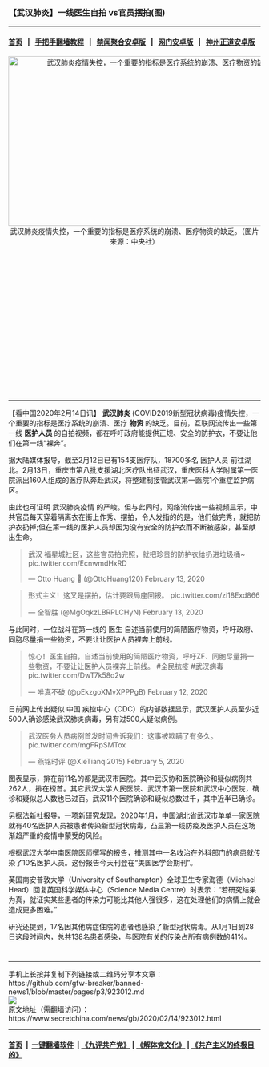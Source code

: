 ### 【武汉肺炎】一线医生自拍 vs官员摆拍(图)
------------------------

#### [首页](https://github.com/gfw-breaker/banned-news1/blob/master/README.md) &nbsp;&nbsp;|&nbsp;&nbsp; [手把手翻墙教程](https://github.com/gfw-breaker/guides/wiki) &nbsp;&nbsp;|&nbsp;&nbsp; [禁闻聚合安卓版](https://github.com/gfw-breaker/bn-android) &nbsp;&nbsp;|&nbsp;&nbsp; [网门安卓版](https://github.com/oGate2/oGate) &nbsp;&nbsp;|&nbsp;&nbsp; [神州正道安卓版](https://github.com/SzzdOgate/update) 



<div class="article_right" style="fone-color:#000">
 <p style="text-align:center">
  <img alt="武汉肺炎疫情失控，一个重要的指标是医疗系统的崩溃、医疗物资的缺乏。" src="https://img3.secretchina.com/pic/2020/2-11/p2625231a952411076-ss.jpg" style="height:339px; width:600px"/>
  <br>
   武汉肺炎疫情失控，一个重要的指标是医疗系统的崩溃、医疗物资的缺乏。（图片来源：中央社）
   <span id="hideid" name="hideid" style="color:red;display:none;">
    <span href="https://www.secretchina.com">
    </span>
   </span>
  </br>
 </p>
 <div id="txt-mid1-t21-2017">
  <ins class="adsbygoogle" data-ad-client="ca-pub-1276641434651360" data-ad-slot="2451032099" style="display:inline-block;width:336px;height:280px">
  </ins>
  

---


  </div>
 </div>
 <p>
  【看中国2020年2月14日讯】
  <strong>
   <span href="https://www.secretchina.com/news/gb/tag/武汉肺炎" target="_blank">
    武汉肺炎
   </span>
  </strong>
  (COVID2019新型冠状病毒)疫情失控，一个重要的指标是医疗系统的崩溃、医疗
  <strong>
   物资
  </strong>
  的缺乏。目前，互联网流传出一些第一线
  <strong>
   医护人员
  </strong>
  的自拍视频，都在呼吁政府能提供正规、安全的防护衣，不要让他们在第一线“裸奔”。
  <span id="hideid" name="hideid" style="color:red;display:none;">
   <span href="https://www.secretchina.com">
   </span>
  </span>
 </p>
 <p>
  据大陆媒体报导，截至2月12日已有154支医疗队，18700多名
  <span href="https://www.secretchina.com/news/gb/tag/医护人员" target="_blank">
   医护人员
  </span>
  前往湖北。2月13日，重庆市第八批支援湖北医疗队出征武汉，重庆医科大学附属第一医院派出160人组成的医疗队奔赴武汉，将整建制接管武汉第一医院1个重症监护病区。
 </p>
 <p>
  由此也可证明
  <span href="https://zh.wikipedia.org/wiki/2019%E6%96%B0%E5%9E%8B%E5%86%A0%E7%8B%80%E7%97%85%E6%AF%92%E7%96%AB%E6%83%85" target="_blank">
   武汉肺炎疫情
  </span>
  的严峻。但与此同时，网络流传出一些视频显示，中共官员每天穿着隔离衣在街上作秀、摆拍，令人发指的的是，他们做完秀，就把防护衣扔掉;但在第一线的医护人员却因为没有安全的防护衣而不断被感染，甚至献出生命。
 </p>
 <blockquote class="twitter-tweet">
  <p dir="ltr" lang="zh">
   武汉 福星城社区，这些官员拍完照，就把珍贵的防护衣给扔进垃圾桶~
   <br>
    <span href="https://t.co/EcnwmdHxRD">
     pic.twitter.com/EcnwmdHxRD
    </span>
   </br>
  </p>
  — Otto Huang  (@OttoHuang120)
  <span href="https://twitter.com/OttoHuang120/status/1227795817999716354?ref_src=twsrc%5Etfw">
   February 13, 2020
  </span>
 </blockquote>
 <p>
 </p>
 <blockquote class="twitter-tweet">
  <p dir="ltr" lang="zh">
   形式主义！这又是摆拍，估计要跟局座回报。
   <span href="https://t.co/zi18Exd866">
    pic.twitter.com/zi18Exd866
   </span>
  </p>
  — 全智胜 (@MgOqkzLBRPLCHyN)
  <span href="https://twitter.com/MgOqkzLBRPLCHyN/status/1227966789960663040?ref_src=twsrc%5Etfw">
   February 13, 2020
  </span>
 </blockquote>
 <p>
 </p>
 <p>
  与此同时，一位战斗在第一线的
  <span href="https://www.secretchina.com/news/gb/tag/医生" target="_blank">
   医生
  </span>
  自述当前使用的简陋医疗物资，呼吁政府、同胞尽量捐一些物资，不要让让医护人员裸奔上前线。
 </p>
 <blockquote class="twitter-tweet">
  <p dir="ltr" lang="zh">
   惊心！医生自拍，自述当前使用的简陋医疗物资，呼吁ZF、同胞尽量捐一些物资，不要让让医护人员裸奔上前线。
   <span href="https://twitter.com/hashtag/%E5%85%A8%E6%B0%91%E6%8A%97%E7%96%AB?src=hash&amp;ref_src=twsrc%5Etfw">
    #全民抗疫
   </span>
   <span href="https://twitter.com/hashtag/%E6%AD%A6%E6%B1%89%E7%97%85%E6%AF%92?src=hash&amp;ref_src=twsrc%5Etfw">
    #武汉病毒
   </span>
   <span href="https://t.co/DwT7k58o2w">
    pic.twitter.com/DwT7k58o2w
   </span>
  </p>
  — 唯真不破 (@pEkzgoXMvXPPPgB)
  <span href="https://twitter.com/pEkzgoXMvXPPPgB/status/1227735582329188352?ref_src=twsrc%5Etfw">
   February 12, 2020
  </span>
 </blockquote>
 <p>
 </p>
 <p>
  日前网上传出疑似
  <span href="https://www.secretchina.com" target="_blank">
   中国
  </span>
  疾控中心（CDC）的内部数据显示，武汉医护人员至少近500人确诊感染武汉肺炎病毒，另有过500人疑似病例。
 </p>
 <blockquote class="twitter-tweet">
  <p dir="ltr" lang="zh">
   武汉医务人员病例首发时间告诉我们：这事被欺瞒了有多久。
   <span href="https://t.co/mgFRpSMTox">
    pic.twitter.com/mgFRpSMTox
   </span>
  </p>
  — 燕铭时评 (@XieTianqi2015)
  <span href="https://twitter.com/XieTianqi2015/status/1225074166648492033?ref_src=twsrc%5Etfw">
   February 5, 2020
  </span>
 </blockquote>
 <p>
 </p>
 <p>
  图表显示，排在前11名的都是武汉市医院。其中武汉协和医院确诊和疑似病例共262人，排在榜首。其它武汉大学人民医院、武汉市第一医院和武汉中心医院，确诊和疑似总人数也已过百。武汉11个医院确诊和疑似总数过千，其中近半已确诊。
 </p>
 <p>
  另据法新社报导，一项新研究发现，2020年1月，中国湖北省武汉市单单一家医院就有40名医护人员被患者传染新型冠状病毒，凸显第一线防疫及医护人员在这场渐趋严重的疫情中蒙受的风险。
 </p>
 <p>
  根据武汉大学中南医院医师撰写的报告，推测其中一名收治在外科部门的病患就传染了10名医护人员。这份报告今天刊登在“美国医学会期刊”。
 </p>
 <p>
  英国南安普敦大学（University of Southampton）全球卫生专家海德（Michael Head）回复英国科学媒体中心（Science Media Centre）时表示：“若研究结果为真，就证实某些患者的传染力可能比其他人强很多，这在处理他们的病情上就会造成更多困难。”
 </p>
 <p>
  研究还提到，17名因其他病症住院的患者也感染了新型冠状病毒。从1月1日到28日这段时间内，总共138名患者感染，与医院有关的传染占所有病例数的41%。
  <center>
   <div>
    <div id="txt-mid2-t22-2017" style="display: block;  max-height: 351px;  overflow: hidden;">
     <div id="SC-21xxx">
     </div>
     <ins class="adsbygoogle" data-ad-client="ca-pub-1276641434651360" data-ad-format="auto" data-ad-slot="4301710469" data-full-width-responsive="true" style="display:block">
     </ins>
    </div>
   </div>
  </center>
  <div style="padding-top:12px;">
  </div>
 </p>
</div>

<hr/>
手机上长按并复制下列链接或二维码分享本文章：<br/>
https://github.com/gfw-breaker/banned-news1/blob/master/pages/p3/923012.md <br/>
<a href='https://github.com/gfw-breaker/banned-news1/blob/master/pages/p3/923012.md'><img src='https://github.com/gfw-breaker/banned-news1/blob/master/pages/p3/923012.md.png'/></a> <br/>
原文地址（需翻墙访问）：https://www.secretchina.com/news/gb/2020/02/14/923012.html


------------------------
#### [首页](https://github.com/gfw-breaker/banned-news1/blob/master/README.md) &nbsp;|&nbsp; [一键翻墙软件](https://github.com/gfw-breaker/nogfw/blob/master/README.md) &nbsp;| [《九评共产党》](https://github.com/gfw-breaker/9ping.md/blob/master/README.md#九评之一评共产党是什么) | [《解体党文化》](https://github.com/gfw-breaker/jtdwh.md/blob/master/README.md) | [《共产主义的终极目的》](https://github.com/gfw-breaker/gczydzjmd.md/blob/master/README.md)


<img src='http://gfw-breaker.win/banned-news/pages/p3/923012.md' width='0px' height='0px'/>
